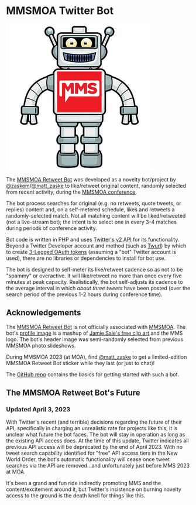 # MMSMOA Twitter Bot
![MMSMOA bot profile image](mmsbot.png "MMSMOA bot")

The [MMSMOA Retweet Bot](https://twitter.com/mmsmoabot) was developed as a novelty bot/project by [@zaskem](https://github.com/zaskem)/[@matt_zaske](https://twitter.com/matt_zaske) to like/retweet original content, randomly selected from recent activity, during the [MMSMOA conference](https://mmsmoa.com/).

The bot process searches for original (e.g. no retweets, quote tweets, or replies) content and, on a self-metered schedule, likes and retweets a randomly-selected match. Not all matching content will be liked/retweeted (not a live-stream bot); the intent is to select one in every 3-4 matches during periods of conference activity.

Bot code is written in PHP and uses [Twitter's v2 API](https://developer.twitter.com/en/docs/twitter-api) for its functionality. Beyond a Twitter Developer account and method (such as [Twurl](https://developer.twitter.com/en/docs/tutorials/using-twurl)) by which to create [3-Legged OAuth tokens](https://developer.twitter.com/en/docs/authentication/oauth-1-0a/obtaining-user-access-tokens) (assuming a "bot" Twitter account is used), there are no libraries or dependencies to install for bot use.

The bot is designed to self-meter its like/retweet cadence so as not to be "spammy" or overactive. It will like/retweet no more than once every five minutes at peak capacity. Realistically, the bot self-adjusts its cadence to the average interval in which _about three tweets_ have been posted (over the search period of the previous 1-2 hours during conference time).

## Acknowledgements
The [MMSMOA Retweet Bot](https://twitter.com/mmsmoabot) is not officially associated with [MMSMOA](https://mmsmoa.com/). The bot's [profile image](https://twitter.com/mmsmoabot/photo) is a mashup of [Jamie Sale's free clip art](https://www.jamiesale-cartoonist.com/free-cartoon-robot-vector/) and the MMS logo. The bot's header image was semi-randomly selected from previous MMSMOA photo slideshows.

During MMSMOA 2023 (at MOA), find [@matt_zaske](https://twitter.com/matt_zaske) to get a limited-edition MMSMOA Retweet Bot sticker while they last (or just to chat)!

The [GitHub repo](https://github.com/zaskem/twitterbot-mmsbot) contains the basics for getting started with such a bot.

## The MMSMOA Retweet Bot's Future
### Updated April 3, 2023
With Twitter's recent (and terrible) decisions regarding the future of their API, specifically in charging an unrealistic rate for projects like this, it is unclear what future the bot faces. The bot will stay in operation as long as the existing API access does. At the time of this update, Twitter indicates all previous API access will be deprecated by the end of April 2023. With no tweet search capability identified for "free" API access tiers in the New World Order, the bot's automatic functionality will cease once tweet searches via the API are removed...and unfortunately just before MMS 2023 at MOA.

It's been a grand and fun ride indirectly promoting MMS and the content/excitement around it, but Twitter's insistence on burning novelty access to the ground is the death knell for things like this.